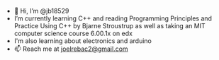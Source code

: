 - 👋 Hi, I’m @jb18529
-  I’m currently learning C++ and reading Programming Principles and Practice Using C++ by Bjarne Stroustrup as well as taking an MIT computer science course 6.00.1x on edx
-  I'm also learning about electronics and arduino
- 📫 Reach me at joelrebac2@gmail.com


